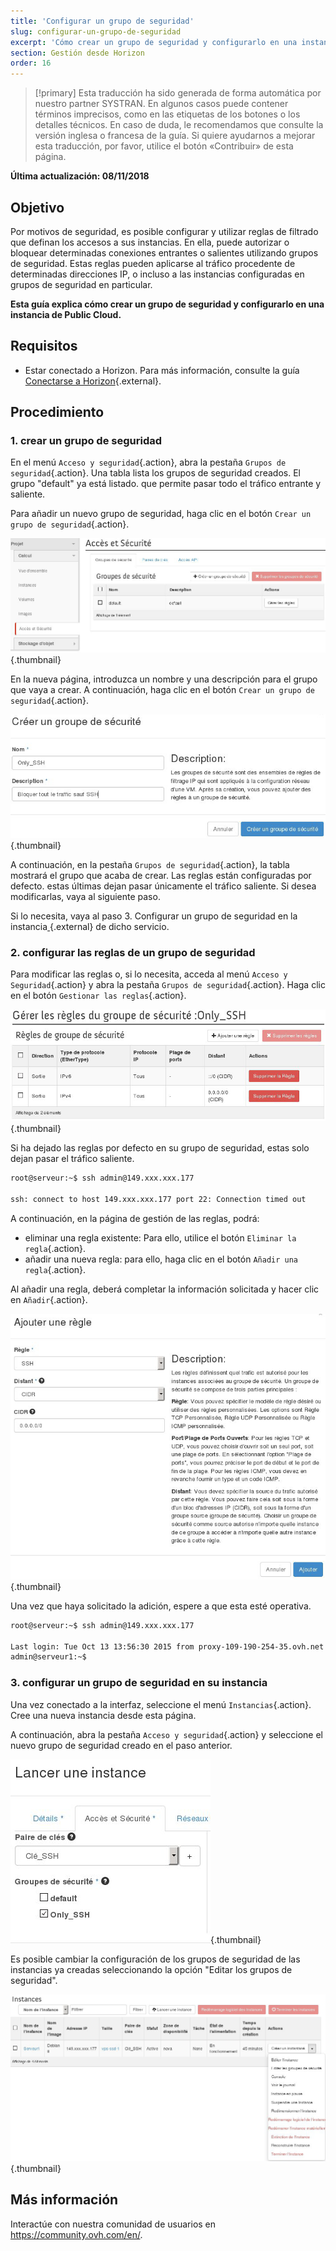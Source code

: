 ```yaml
---
title: 'Configurar un grupo de seguridad'
slug: configurar-un-grupo-de-seguridad
excerpt: 'Cómo crear un grupo de seguridad y configurarlo en una instancia de Public Cloud'
section: Gestión desde Horizon
order: 16
---
```


> [!primary]
> Esta traducción ha sido generada de forma automática por nuestro partner SYSTRAN. En algunos casos puede contener términos imprecisos, como en las etiquetas de los botones o los detalles técnicos. En caso de duda, le recomendamos que consulte la versión inglesa o francesa de la guía. Si quiere ayudarnos a mejorar esta traducción, por favor, utilice el botón «Contribuir» de esta página.
> 

**Última actualización: 08/11/2018**

## Objetivo

Por motivos de seguridad, es posible configurar y utilizar reglas de filtrado que definan los accesos a sus instancias. En ella, puede autorizar o bloquear determinadas conexiones entrantes o salientes utilizando grupos de seguridad. Estas reglas pueden aplicarse al tráfico procedente de determinadas direcciones IP, o incluso a las instancias configuradas en grupos de seguridad en particular.

**Esta guía explica cómo crear un grupo de seguridad y configurarlo en una instancia de Public Cloud.**

## Requisitos

- Estar conectado a Horizon. Para más información, consulte la guía [Conectarse a Horizon](https://docs.ovh.com/es/public-cloud/crear_un_acceso_a_horizon/){.external}.

## Procedimiento

### 1\. crear un grupo de seguridad

En el menú `Acceso y seguridad`{.action}, abra la pestaña `Grupos de seguridad`{.action}. Una tabla lista los grupos de seguridad creados. El grupo "default" ya está listado. que permite pasar todo el tráfico entrante y saliente.

Para añadir un nuevo grupo de seguridad, haga clic en el botón `Crear un grupo de seguridad`{.action}.

![public-cloud](images/2959.png){.thumbnail}

En la nueva página, introduzca un nombre y una descripción para el grupo que vaya a crear. A continuación, haga clic en el botón `Crear un grupo de seguridad`{.action}.

![public-cloud](images/2960.png){.thumbnail}

A continuación, en la pestaña `Grupos de seguridad`{.action}, la tabla mostrará el grupo que acaba de crear. Las reglas están configuradas por defecto. estas últimas dejan pasar únicamente el tráfico saliente. Si desea modificarlas, vaya al siguiente paso.

Si lo necesita, vaya al paso 3\. Configurar un grupo de seguridad en la instancia[ ](./#3-configurar-un-grupo-de-seguridad-en-su-instancia){.external} de dicho servicio.

### 2\. configurar las reglas de un grupo de seguridad

Para modificar las reglas o, si lo necesita, acceda al menú `Acceso y Seguridad`{.action} y abra la pestaña `Grupos de seguridad`{.action}. Haga clic en el botón `Gestionar las reglas`{.action}. 

![public-cloud](images/2961.png){.thumbnail}

Si ha dejado las reglas por defecto en su grupo de seguridad, estas solo dejan pasar el tráfico saliente.

```bash
root@serveur:~$ ssh admin@149.xxx.xxx.177

ssh: connect to host 149.xxx.xxx.177 port 22: Connection timed out
```

A continuación, en la página de gestión de las reglas, podrá:

- eliminar una regla existente: Para ello, utilice el botón `Eliminar la regla`{.action}.
- añadir una nueva regla: para ello, haga clic en el botón `Añadir una regla`{.action}.

Al añadir una regla, deberá completar la información solicitada y hacer clic en `Añadir`{.action}. 

![public-cloud](images/2963.png){.thumbnail}

Una vez que haya solicitado la adición, espere a que esta esté operativa.

```bash
root@serveur:~$ ssh admin@149.xxx.xxx.177

Last login: Tue Oct 13 13:56:30 2015 from proxy-109-190-254-35.ovh.net
admin@serveur1:~$
```

### 3\. configurar un grupo de seguridad en su instancia

Una vez conectado a la interfaz, seleccione el menú `Instancias`{.action}. Cree una nueva instancia desde esta página. 

A continuación, abra la pestaña `Acceso y seguridad`{.action} y seleccione el nuevo grupo de seguridad creado en el paso anterior.

![public-cloud](images/2962.png){.thumbnail}

Es posible cambiar la configuración de los grupos de seguridad de las instancias ya creadas seleccionando la opción "Editar los grupos de seguridad".

![public-cloud](images/2964.png){.thumbnail}

## Más información

Interactúe con nuestra comunidad de usuarios en <https://community.ovh.com/en/>.
